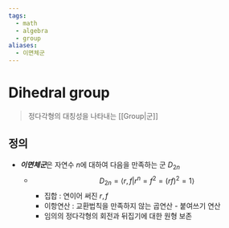 ```yaml
---
tags:
  - math
  - algebra
  - group
aliases:
  - 이면체군
---
```

# Dihedral group
> 정다각형의 대칭성을 나타내는 [[Group|군]]
## 정의 
+ ***이면체군***은 자연수 $n$에 대하여 다음을 만족하는 군 $D_{2n}$
	+ $$D_{2n}=\langle r, f|r^n=f^2=(rf)^2=1\rangle$$
		+ 집합 : 연이어 써진 $r ,f$ 
		+ 이항연산 : 교환법칙을 만족하지 않는 곱연산 - 붙여쓰기 연산
		+ 임의의 정다각형의 회전과 뒤집기에 대한 원형 보존

